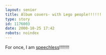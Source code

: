 ```yaml
---
layout: senior
title: Album covers- with Lego people!!!!!!
type: story
id: 1176003
date: 2000-10-25 17:42
robots: noindex
---
```

For once, I am <a href="http://www.geocities.co.jp/Hollywood/9060/musice.html">speechless</a>!!!!!!!!